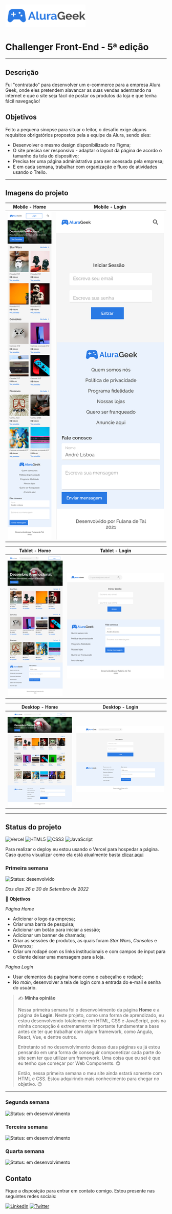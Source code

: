 <h1><a href="https://alurageek-gamma.vercel.app/"><img src="./assets/img/Logo-alurageek-completo.svg" width="250px"></a></h1>

# Challenger Front-End - 5ª edição

---
## Descrição

Fui "contratado" para desenvolver um e-commerce para a empresa Alura Geek, onde eles pretendem alavancar as suas vendas adentrando na internet e que o site seja fácil de postar os produtos da loja e que tenha fácil navegação!

## Objetivos

Feito a pequena sinopse para situar o leitor, o desafio exige alguns requisitos obrigatórios propostos pela a equipe da Alura, sendo eles:

- Desenvolver o mesmo design disponibilizado no Figma;
- O site precisa ser responsívo - adaptar o layout da página de acordo o tamanho da tela do dispositivo;
- Precisa ter uma página administrativa para ser acessada pela empresa;
- E em cada semana, trabalhar com organização e fluxo de atividades usando o Trello.

---

## Imagens do projeto

|Mobile - Home|Mobile - Login|
|-----------------------------------------------|------------------------------------------------------|
|![Home](./assets/img/projeto/mobile/Mobile.png)|![Login](./assets/img/projeto/mobile/Mobile-login.png)|

|Tablet - Home|Tablet - Login|
|-----------------------------------------------|------------------------------------------------------|
|![Home](./assets/img/projeto/tablet/Tablet.png)|![Login](./assets/img/projeto/tablet/Tablet-3.png)|

|Desktop - Home|Desktop - Login|
|-----------------------------------------------|------------------------------------------------------|
|![Home](./assets/img/projeto/desktop/Home.png)|![Login](./assets/img/projeto/desktop/Home%20-%20login.png)|

---

## Status do projeto

![Vercel](https://img.shields.io/badge/vercel-%23000000.svg?style=for-the-badge&logo=vercel&logoColor=white) ![HTML5](https://img.shields.io/badge/html5-%23E34F26.svg?style=for-the-badge&logo=html5&logoColor=white) ![CSS3](https://img.shields.io/badge/css3-%231572B6.svg?style=for-the-badge&logo=css3&logoColor=white) ![JavaScript](https://img.shields.io/badge/javascript-%23323330.svg?style=for-the-badge&logo=javascript&logoColor=%23F7DF1E)

Para realizar o deploy eu estou usando o Vercel para hospedar a página. Caso queira visualizar como ela está atualmente basta [clicar aqui](https://alurageek-gamma.vercel.app/)


### Primeira semana

![Status: desenvolvido](https://img.shields.io/badge/STATUS-Desenvolvido-success)

*Dos dias 26 a 30 de Setembro de 2022*

 🎯 **Objetivos**

*Página Home*

- Adicionar o logo da empresa;
- Criar uma barra de pesquisa;
- Adicionar um botão para iniciar a sessão;
- Adicionar um banner de chamada;
- Criar as sessões de produtos, as quais foram *Star Wars*, *Consoles* e *Diversos*;
- Criar um rodapé com os links institucionais e com campos de input para o cliente deixar uma mensagem para a loja.

*Página Login*

- Usar elementos da pagina home como o cabeçalho e rodapé;
- No *main*, desenvolver a tela de login com a entrada do e-mail e senha do usuário.

>✍ **Minha opinião**
>
>Nessa primeira semana foi o desenvolvimento da página **Home** e a página de **Login**. Neste projeto, como uma forma de aprendizado, eu estou desenvolvendo totalemnte em HTML, CSS e JavaScript, pois na minha concepção é extremamente importante fundamentar a base antes de ter que trabalhar com algum framework, como Angula, React, Vue, e dentre outros.
>
>Entretanto só no desenvolvimento dessas duas páginas eu já estou pensando em uma forma de conseguir componetizar cada parte do site sem ter que utilizar um framework. Uma coisa que eu sei é que eu tenho que começar por Web Components. 😋
>
>Então, nessa primeira semana o meu site ainda estará somente com HTML e CSS. Estou adquirindo mais conhecimento para chegar no objetivo. 😉
>
---

### Segunda semana

![Status: em desenvolvimento](https://img.shields.io/badge/STATUS-Em%20desenvolvimento-blue)

### Terceira semana

![Status: em desenvolvimento](https://img.shields.io/badge/STATUS-Em%20desenvolvimento-blue)

### Quarta semana

![Status: em desenvolvimento](https://img.shields.io/badge/STATUS-Em%20desenvolvimento-blue)

## Contato

Fique a disposição para entrar em contato comigo. Estou presente nas seguintes redes sociais:

[![LinkedIn](https://img.shields.io/badge/linkedin-%230077B5.svg?style=for-the-badge&logo=linkedin&logoColor=white)](https://www.linkedin.com/in/washingtonluisfernandes/) [![Twitter](https://img.shields.io/badge/Twitter-%231DA1F2.svg?style=for-the-badge&logo=Twitter&logoColor=white)](https://twitter.com/duduwlf)